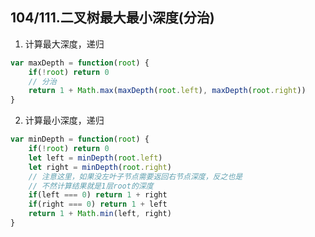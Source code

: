 ## 104/111.二叉树最大最小深度(分治) ##

1. 计算最大深度，递归
```javascript
var maxDepth = function(root) {
	if(!root) return 0
	// 分治
	return 1 + Math.max(maxDepth(root.left), maxDepth(root.right))
}
```

2. 计算最小深度，递归

```javascript
var minDepth = function(root) {
	if(!root) return 0
	let left = minDepth(root.left)
	let right = minDepth(root.right)
	// 注意这里，如果没左叶子节点需要返回右节点深度，反之也是
	// 不然计算结果就是1层root的深度
	if(left === 0) return 1 + right
	if(right === 0) return 1 + left
	return 1 + Math.min(left, right)
}
```